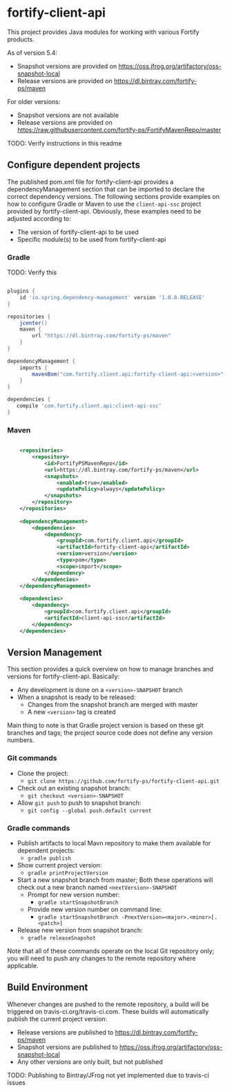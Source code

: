 # fortify-client-api
This project provides Java modules for working with various Fortify products.

As of version 5.4:

* Snapshot versions are provided on https://oss.jfrog.org/artifactory/oss-snapshot-local
* Release versions are provided on https://dl.bintray.com/fortify-ps/maven

For older versions:

* Snapshot versions are not available
* Release versions are provided on https://raw.githubusercontent.com/fortify-ps/FortifyMavenRepo/master

TODO: Verify instructions in this readme

## Configure dependent projects

The published pom.xml file for fortify-client-api provides a dependencyManagement 
section that can be imported to declare the correct dependency versions. The 
following sections provide examples on how to configure Gradle or Maven to use 
the `client-api-ssc` project provided by fortify-client-api. Obviously, these
examples need to be adjusted according to:

* The version of fortify-client-api to be used
* Specific module(s) to be used from fortify-client-api
 

### Gradle

TODO: Verify this

```groovy

plugins {
    id 'io.spring.dependency-management' version '1.0.8.RELEASE'
}

repositories {
    jcenter()
    maven {
        url "https://dl.bintray.com/fortify-ps/maven"
    }
}

dependencyManagement {
	imports {
		mavenBom("com.fortify.client.api:fortify-client-api:<version>")
	}
}

dependencies {
   compile 'com.fortify.client.api:client-api-ssc'
}


```

### Maven

```xml

	<repositories>
		<repository>
			<id>FortifyPSMavenRepo</id>
			<url>https://dl.bintray.com/fortify-ps/maven</url>
			<snapshots>
				<enabled>true</enabled>
				<updatePolicy>always</updatePolicy>
			</snapshots>
		</repository>
	</repositories>
	
	<dependencyManagement>
		<dependencies>
			<dependency>
				<groupId>com.fortify.client.api</groupId>
				<artifactId>fortify-client-api</artifactId>
				<version>version</version>
				<type>pom</type>
				<scope>import</scope>
			</dependency>
		</dependencies>
	</dependencyManagement>
	
	<dependencies>
		<dependency>
			<groupId>com.fortify.client.api</groupId>
			<artifactId>client-api-ssc</artifactId>
		</dependency>
	</dependencies>
```

## Version Management

This section provides a quick overview on how to manage branches and versions
for fortify-client-api. Basically:

* Any development is done on a `<version>-SNAPSHOT` branch
* When a snapshot is ready to be released:
    * Changes from the snapshot branch are merged with master
    * A new `<version>` tag is created 

Main thing to note is that Gradle project version is based on these git branches 
and tags; the project source code does not define any version numbers.

### Git commands

* Clone the project: 
    * `git clone https://github.com/fortify-ps/fortify-client-api.git`
* Check out an existing snapshot branch: 
    * `git checkout <version>-SNAPSHOT`
* Allow `git push` to push to snapshot branch: 
    * `git config --global push.default current`

### Gradle commands

* Publish artifacts to local Mavn repository to make them available for dependent projects:
    * `gradle publish`
* Show current project version: 
    * `gradle printProjectVersion`
* Start a new snapshot branch from master; Both these operations will check out a new branch named `<nextVersion>-SNAPSHOT`
    * Prompt for new version number: 
        * `gradle startSnapshotBranch`
    * Provide new version number on command line: 
        * `gradle startSnapshotBranch -PnextVersion=<major>.<minor>[.<patch>]`
 * Release new version from snapshot branch: 
     * `gradle releaseSnapshot`
 
 Note that all of these commands operate on the local Git repository only;
 you will need to push any changes to the remote repository where applicable.

## Build Environment

Whenever changes are pushed to the remote repository, a build will be triggered 
on travis-ci.org/travis-ci.com. These builds will automatically publish the current
project version:

* Release versions are published to https://dl.bintray.com/fortify-ps/maven
* Snapshot versions are published to https://oss.jfrog.org/artifactory/oss-snapshot-local
* Any other versions are only built, but not published

TODO: Publishing to Bintray/JFrog not yet implemented due to travis-ci issues


